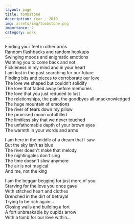 ```yaml
---
layout: page
title: tombstone
description: Year - 2019
img: assets/img/tombstone.png
importance: 2
category: work
---
```


Finding your feel in other arms       
Random flashbacks and random hookups   
Swinging moods and  enigmatic emotions   
Wanting you to come back and not   
Fickleness in my mind and in your heart   
I am lost in the past searching for our future   
Finding bits and pieces to corroborate our love   
The love we shaped but couldn't solidify   
The love that faded away before memories  
The love that you just reduced to lust   
The relationships, the pain, the goodbyes all unacknowledged   
The huge mountain of emotions  
The river of tears down my pillow   
The promised moon unfulfilled   
The limitless sky that we never touched   
The unfathomable depth of your brown eyes   
The warmth in your words and arms  


I am here in the middle of a dream that I saw   
But the sky isn't as blue   
The river doesn't make that melody   
The nightingales don't sing  
The time doesn't slow anymore  
The air is not magical  
And me, not the king   

I am the beggar begging for just more of you  
Starving for the love you once gave  
With stitched heart and clothes   
Drenched in the dirt of betrayal   
Trying to be rich again...    
Closing walls and building a fort    
A fort unbreakable by cupids arrow    
With a tomb for our love within...    
